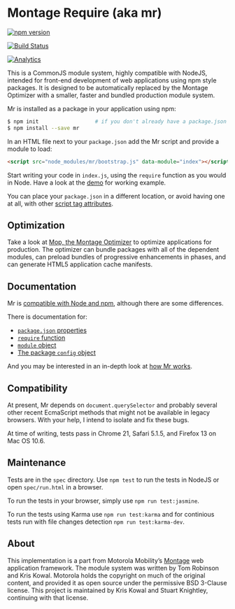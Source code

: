 
# Montage Require (aka mr)

[![npm version](https://img.shields.io/npm/v/mr.svg?style=flat)](https://www.npmjs.com/package/mr)

[![Build Status](https://travis-ci.org/montagejs/mr.svg?branch=master)](http://travis-ci.org/montagejs/mr)

[![Analytics](https://ga-beacon.appspot.com/UA-35717912-2/montagejs/mr)](https://github.com/montagejs/mr)

This is a CommonJS module system, highly compatible with NodeJS,
intended for front-end development of web applications using npm style
packages. It is designed to be automatically replaced by the Montage
Optimizer with a smaller, faster and bundled production module system.

Mr is installed as a package in your application using npm:

```bash
$ npm init                  # if you don't already have a package.json
$ npm install --save mr
```

In an HTML file next to your `package.json` add the Mr script and provide a
module to load:

```html
<script src="node_modules/mr/bootstrap.js" data-module="index"></script>
```

Start writing your code in `index.js`, using the `require` function as you
would in Node. Have a look at the [demo](https://github.com/montagejs/mr/tree/master/demo)
for working example.

You can place your `package.json` in a different location, or avoid having one
at all, with other [script tag attributes](https://github.com/montagejs/mr/tree/master/docs/Script-attributes.md).

## Optimization

Take a look at [Mop, the Montage Optimizer](https://github.com/montagejs/mop)
to optimize applications for production. The optimizer can bundle packages with
all of the dependent modules, can preload bundles of progressive enhancements
in phases, and can generate HTML5 application cache manifests.

## Documentation

Mr is [compatible with Node and npm](https://github.com/montagejs/mr/tree/master/docs/Node-compatability.md), although
there are some differences.

There is documentation for:

 - [`package.json` properties](https://github.com/montagejs/mr/tree/master/docs/Package-API.md)
 - [`require` function](https://github.com/montagejs/mr/tree/master/docs/Require-API.md)
 - [`module` object](https://github.com/montagejs/mr/tree/master/docs/Module-API.md)
 - [The package `config` object](https://github.com/montagejs/mr/tree/master/docs/Config-API.md)

And you may be interested in an in-depth look at [how Mr works](https://github.com/montagejs/mr/tree/master/docs/How-it-works.md).

## Compatibility

At present, Mr depends on `document.querySelector` and
probably several other recent EcmaScript methods that might not be
available in legacy browsers.  With your help, I intend to isolate and
fix these bugs.

At time of writing, tests pass in Chrome 21, Safari 5.1.5, and Firefox
13 on Mac OS 10.6.


## Maintenance

Tests are in the `spec` directory. Use `npm test` to run the tests in
NodeJS or open `spec/run.html` in a browser. 

To run the tests in your browser, simply use `npm run test:jasmine`.

To run the tests using Karma use `npm run test:karma` and for continious tests run with file changes detection `npm run test:karma-dev`.

## About

This implementation is a part from Motorola Mobility’s [Montage][] web
application framework.  The module system was  written by Tom Robinson
and Kris Kowal.  Motorola holds the copyright on much of the original
content, and provided it as open source under the permissive BSD
3-Clause license.  This project is maintained by Kris Kowal and Stuart
Knightley, continuing with that license.

[Montage]: http://github.com/montage.js/montage

